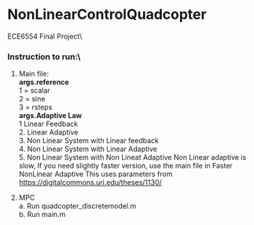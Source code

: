 # NonLinearControlQuadcopter
ECE6554 Final Project\\

### Instruction to run:\\
1. Main file: 
\
    **args.reference**
    \
                   1 = scalar 
                   \
                   2 = sine 
                   \
                   3 = rsteps 
                   \
    **args.Adaptive Law**
    \
                       1 Linear Feedback
                       \
                       2. Linear Adaptive
                       \
                       3. Non Linear System with Linear feedback
                       \
                       4. Non Linear System with Linear Adaptive 
                       \
                       5. Non Linear System with Non Lineat Adaptive 
                          Non Linear adaptive is slow, If you need slightly faster version, use the main file in Faster NonLinear Adaptive
                          This uses parameters from https://digitalcommons.uri.edu/theses/1130/
                          
                          
                          
 2. MPC
 \
    a. Run quadcopter_discretemodel.m 
    \
    b. Run main.m 
    



                       
        

